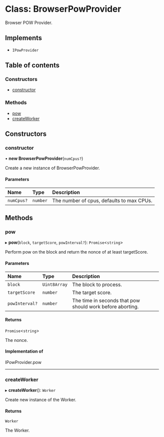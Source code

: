 # Class: BrowserPowProvider

Browser POW Provider.

## Implements

- `IPowProvider`

## Table of contents

### Constructors

- [constructor](BrowserPowProvider.md#constructor)

### Methods

- [pow](BrowserPowProvider.md#pow)
- [createWorker](BrowserPowProvider.md#createworker)

## Constructors

### constructor

• **new BrowserPowProvider**(`numCpus?`)

Create a new instance of BrowserPowProvider.

#### Parameters

| Name | Type | Description |
| :------ | :------ | :------ |
| `numCpus?` | `number` | The number of cpus, defaults to max CPUs. |

## Methods

### pow

▸ **pow**(`block`, `targetScore`, `powInterval?`): `Promise`<`string`\>

Perform pow on the block and return the nonce of at least targetScore.

#### Parameters

| Name | Type | Description |
| :------ | :------ | :------ |
| `block` | `Uint8Array` | The block to process. |
| `targetScore` | `number` | The target score. |
| `powInterval?` | `number` | The time in seconds that pow should work before aborting. |

#### Returns

`Promise`<`string`\>

The nonce.

#### Implementation of

IPowProvider.pow

___

### createWorker

▸ **createWorker**(): `Worker`

Create new instance of the Worker.

#### Returns

`Worker`

The Worker.

